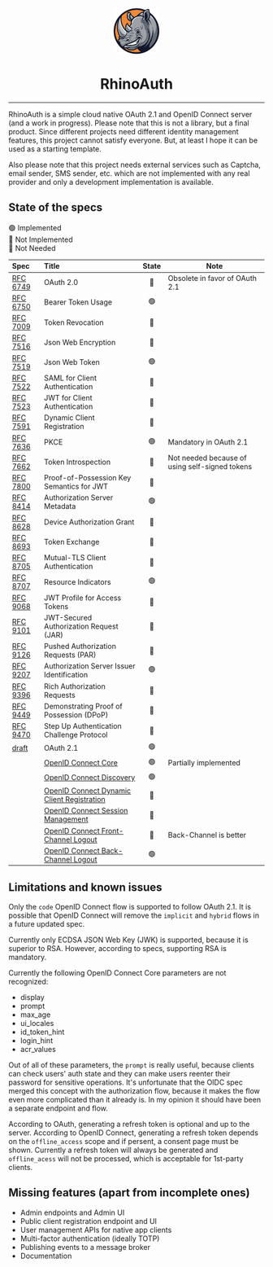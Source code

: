 <p align="center">
  <img src="./logo.png" alt="Logo" width="90">
</p>
<h1 align="center">
  RhinoAuth
</h1>
<hr/>

RhinoAuth is a simple cloud native OAuth 2.1 and OpenID Connect server (and a work in progress). Please note that this is not a library, but a final product. Since different projects need different identity management features, this project cannot satisfy everyone. But, at least I hope it can be used as a starting template.

Also please note that this project needs external services such as Captcha, email sender, SMS sender, etc. which are not implemented with any real provider and only a development implementation is available.

## State of the specs
🟢 Implemented  
🔴 Not Implemented  
🔘 Not Needed

| Spec| Title | State| Note |
| :------------ |:---------------|:-----:| --------- |
| [RFC 6749](https://datatracker.ietf.org/doc/html/rfc6749) | OAuth 2.0 | 🔘 | Obsolete in favor of OAuth 2.1 |
| [RFC 6750](https://datatracker.ietf.org/doc/html/rfc6750) | Bearer Token Usage | 🟢 ||
| [RFC 7009](https://datatracker.ietf.org/doc/html/rfc7009) | Token Revocation | 🔴 ||
| [RFC 7516](https://datatracker.ietf.org/doc/html/rfc7516) | Json Web Encryption | 🔴 ||
| [RFC 7519](https://datatracker.ietf.org/doc/html/rfc7519) | Json Web Token | 🟢 ||
| [RFC 7522](https://datatracker.ietf.org/doc/html/rfc7522) | SAML for Client Authentication | 🔴 ||
| [RFC 7523](https://datatracker.ietf.org/doc/html/rfc7523) | JWT for Client Authentication | 🔴 ||
| [RFC 7591](https://datatracker.ietf.org/doc/html/rfc7591) | Dynamic Client Registration | 🔴 ||
| [RFC 7636](https://datatracker.ietf.org/doc/html/rfc7636) | PKCE | 🟢 | Mandatory in OAuth 2.1 |
| [RFC 7662](https://datatracker.ietf.org/doc/html/rfc7662) | Token Introspection | 🔘 | Not needed because of using self-signed tokens |
| [RFC 7800](https://datatracker.ietf.org/doc/html/rfc7800) | Proof-of-Possession Key Semantics for JWT | 🔴 ||
| [RFC 8414](https://datatracker.ietf.org/doc/html/rfc8414) | Authorization Server Metadata | 🟢 ||
| [RFC 8628](https://datatracker.ietf.org/doc/html/rfc8628) | Device Authorization Grant | 🔴 ||
| [RFC 8693](https://datatracker.ietf.org/doc/html/rfc8693) | Token Exchange | 🔴 ||
| [RFC 8705](https://datatracker.ietf.org/doc/html/rfc8705) | Mutual-TLS Client Authentication | 🔴 ||
| [RFC 8707](https://datatracker.ietf.org/doc/html/rfc8707) | Resource Indicators | 🟢 ||
| [RFC 9068](https://datatracker.ietf.org/doc/html/rfc9068) | JWT Profile for Access Tokens | 🔴 ||
| [RFC 9101](https://datatracker.ietf.org/doc/html/rfc9101) | JWT-Secured Authorization Request (JAR) | 🔴 ||
| [RFC 9126](https://datatracker.ietf.org/doc/html/rfc9126) | Pushed Authorization Requests (PAR) | 🔴 ||
| [RFC 9207](https://datatracker.ietf.org/doc/html/rfc9207) | Authorization Server Issuer Identification | 🟢 ||
| [RFC 9396](https://datatracker.ietf.org/doc/html/rfc9396) | Rich Authorization Requests | 🔴 ||
| [RFC 9449](https://datatracker.ietf.org/doc/html/rfc9449) | Demonstrating Proof of Possession (DPoP) | 🔴 ||
| [RFC 9470](https://datatracker.ietf.org/doc/html/rfc9470) | Step Up Authentication Challenge Protocol | 🔴 ||
| [draft](https://datatracker.ietf.org/doc/html/draft-ietf-oauth-v2-1-13)      | OAuth 2.1 | 🟢 ||
|  | [OpenID Connect Core](https://openid.net/specs/openid-connect-core-1_0.html) | 🟢 | Partially implemented |
|  | [OpenID Connect Discovery](https://openid.net/specs/openid-connect-discovery-1_0.html) | 🟢 ||
|  | [OpenID Connect Dynamic Client Registration](https://openid.net/specs/openid-connect-registration-1_0.html) | 🔴 ||
|  | [OpenID Connect Session Management](https://openid.net/specs/openid-connect-session-1_0.html) | 🔴 ||
|  | [OpenID Connect Front-Channel Logout](https://openid.net/specs/openid-connect-frontchannel-1_0.html) | 🔘 | Back-Channel is better |
|  | [OpenID Connect Back-Channel Logout](https://openid.net/specs/openid-connect-backchannel-1_0.html) | 🟢 ||


## Limitations and known issues

Only the `code` OpenID Connect flow is supported to follow OAuth 2.1. It is possible that OpenID Connect will remove the `implicit` and `hybrid` flows in a future updated spec.

Currently only ECDSA JSON Web Key (JWK) is supported, because it is superior to RSA. However, according to specs, supporting RSA is mandatory.

Currently the following OpenID Connect Core parameters are not recognized:

- display
- prompt
- max_age
- ui_locales
- id_token_hint
- login_hint
- acr_values

Out of all of these parameters, the `prompt` is really useful, because clients can check users' auth state and they can make users reenter their password for sensitive operations. It's unfortunate that the OIDC spec merged this concept with the authorization flow, because it makes the flow even more complicated than it already is. In my opinion it should have been a separate endpoint and flow.

According to OAuth, generating a refresh token is optional and up to the server. According to OpenID Connect, generating a refresh token depends on the `offline_access` scope and if persent, a consent page must be shown.
Currently a refresh token will always be generated and `offline_acess` will not be processed, which is acceptable for 1st-party clients.


## Missing features (apart from incomplete ones)

- Admin endpoints and Admin UI
- Public client registration endpoint and UI
- User management APIs for native app clients
- Multi-factor authentication (ideally TOTP)
- Publishing events to a message broker
- Documentation
